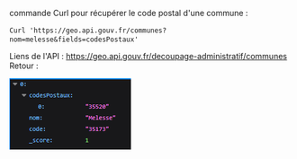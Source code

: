 commande Curl pour récupérer le code postal d'une commune :

```Curl
Curl 'https://geo.api.gouv.fr/communes?nom=melesse&fields=codesPostaux'
```
Liens de l'API : https://geo.api.gouv.fr/decoupage-administratif/communes
Retour : 

![retour json](images/image.png)